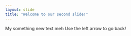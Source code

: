 ```yaml
---
layout: slide
title: "Welcome to our second slide!"
---
```

My something new text meh
Use the left arrow to go back!
